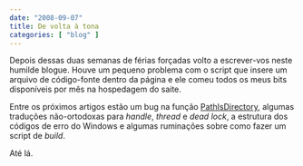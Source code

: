 ```yaml
---
date: "2008-09-07"
title: De volta à tona
categories: [ "blog" ]
---
```

Depois dessas duas semanas de férias forçadas volto a escrever-vos neste humilde blogue. Houve um pequeno problema com o script que insere um arquivo de código-fonte dentro da página e ele comeu todos os meus bits disponíveis por mês na hospedagem do saite.

Entre os próximos artigos estão um bug na função [PathIsDirectory](http://msdn.microsoft.com/en-us/library/bb773621(VS.85).aspx), algumas traduções não-ortodoxas para _handle_, _thread_ e _dead lock_, a estrutura dos códigos de erro do Windows e algumas ruminações sobre como fazer um script de _build_.

Até lá.

